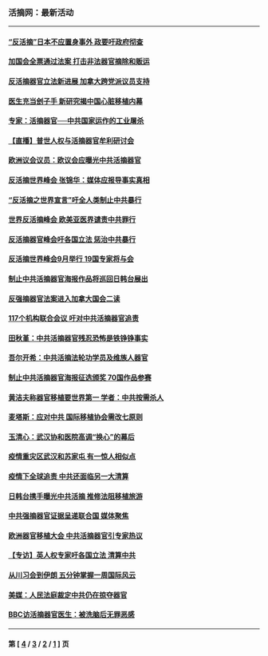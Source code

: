 ### 活摘网：最新活动
---
#### [“反活摘”日本不应置身事外 政要吁政府彻查](../../pages/nf5883/n13971188.md?06080430) 
#### [加国会全票通过法案 打击非法器官摘除和贩运](../../pages/nf5883/n13884924.md?06080430) 
#### [反活摘器官立法新进展 加拿大跨党派议员支持](../../pages/nf5883/n13876061.md?06080430) 
#### [医生充当刽子手 新研究揭中国心脏移植内幕](../../pages/nf5883/n13772291.md?06080430) 
#### [专家：活摘器官──中共国家运作的工业屠杀](../../pages/nf5883/n13761178.md?06080430) 
#### [【直播】普世人权与活摘器官牟利研讨会](../../pages/nf5883/n13425146.md?06080430) 
#### [欧洲议会议员：欧议会应曝光中共活摘器官](../../pages/nf5883/n13336571.md?06080430) 
#### [反活摘世界峰会 张锦华：媒体应报导事实真相](../../pages/nf5883/n13278502.md?06080430) 
#### [“反活摘之世界宣言”吁全人类制止中共暴行](../../pages/nf5883/n13259730.md?06080430) 
#### [世界反活摘峰会 欧美亚医界谴责中共罪行](../../pages/nf5883/n13253550.md?06080430) 
#### [反活摘器官峰会吁各国立法 惩治中共暴行](../../pages/nf5883/n13245052.md?06080430) 
#### [反活摘世界峰会9月举行 19国专家将与会](../../pages/nf5883/n13201492.md?06080430) 
#### [制止中共活摘器官海报作品将巡回日韩台展出](../../pages/nf5883/n13177791.md?06080430) 
#### [反强摘器官法案进入加拿大国会二读](../../pages/nf5883/n13033450.md?06080430) 
#### [117个机构联合会议 吁对中共活摘器官追责](../../pages/nf5883/n12775087.md?06080430) 
#### [田秋堇：中共活摘器官残忍恐怖是铁铮铮事实](../../pages/nf5883/n12702148.md?06080430) 
#### [吾尔开希：中共活摘法轮功学员及维族人器官](../../pages/nf5883/n12693197.md?06080430) 
#### [制止中共活摘器官海报征选颁奖 70国作品参赛](../../pages/nf5883/n12692050.md?06080430) 
#### [黄洁夫称器官移植要世界第一 学者：中共按需杀人](../../pages/nf5883/n12572329.md?06080430) 
#### [麦塔斯：应对中共 国际移植协会需改七原则](../../pages/nf5883/n12514711.md?06080430) 
#### [玉清心：武汉协和医院高调“换心”的幕后](../../pages/nf5883/n12298730.md?06080430) 
#### [疫情重灾区武汉和苏家屯 有一惊人相似点](../../pages/nf5883/n12150824.md?06080430) 
#### [疫情下全球追责 中共还面临另一大清算](../../pages/nf5883/n12070397.md?06080430) 
#### [日韩台携手曝光中共活摘 推修法阻移植旅游](../../pages/nf5883/n11712046.md?06080430) 
#### [中共强摘器官证据呈递联合国 媒体聚焦](../../pages/nf5883/n11546426.md?06080430) 
#### [欧洲器官移植大会 中共活摘器官引专家热议](../../pages/nf5883/n11539095.md?06080430) 
#### [【专访】英人权专家吁各国立法 清算中共](../../pages/nf5883/n11367315.md?06080430) 
#### [从川习会到伊朗 五分钟掌握一周国际风云](../../pages/nf5883/n11338520.md?06080430) 
#### [美媒：人民法庭裁定中共仍在掠夺器官](../../pages/nf5883/n11334897.md?06080430) 
#### [BBC访活摘器官医生：被洗脑后无罪恶感](../../pages/nf5883/n11335935.md?06080430) 

---
#### 第 [ [4](./4.md?06080430) / [3](./3.md?06080430) / [2](./2.md?06080430) / [1](./1.md?06080430) ] 页
